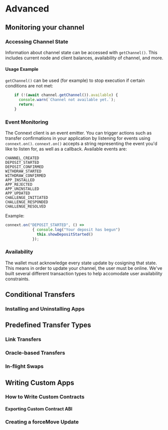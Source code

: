 # Advanced

## Monitoring your channel

### Accessing Channel State

Information about channel state can be accessed with `getChannel()`. This includes current node and client balances, availability of channel, and more. 

#### Usage Example

`getChannel()` can be used (for example) to stop execution if certain conditions are not met:

```javascript
    if (!(await channel.getChannel()).available) {
      console.warn(`Channel not available yet.`);
      return;
    }
```

### Event Monitoring

The Connext client is an event emitter. You can trigger actions such as transfer confirmations in your application by listening for events using `connext.on()`. `connext.on()` accepts a string representing the event you'd like to listen for, as well as a callback. Available events are:

```
CHANNEL_CREATED
DEPOSIT_STARTED
DEPOSIT_CONFIRMED
WITHDRAW_STARTED
WITHDRAW_CONFIRMED
APP_INSTALLED
APP_REJECTED
APP_UNINSTALLED
APP_UPDATED
CHALLENGE_INITIATED
CHALLENGE_RESPONDED
CHALLENGE_RESOLVED
```

Example:

```javascript
connext.on("DEPOSIT_STARTED", () => 
            { console.log("Your deposit has begun")
              this.showDepositStarted()
            });
```

### Availability

The wallet must acknowledge every state update by cosigning that state. This means in order to update your channel, the user must be online. We've built several different transaction types to help accomodate user availability constraints. 


## Conditional Transfers

### Installing and Uninstalling Apps

## Predefined Transfer Types

### Link Transfers

### Oracle-based Transfers

### In-flight Swaps

## Writing Custom Apps

### How to Write Custom Contracts

#### Exporting Custom Contract ABI

### Creating a forceMove Update

